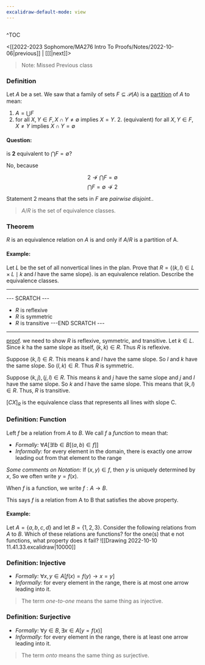 ```yaml
---
excalidraw-default-mode: view
---
```



```toc

```

^TOC

<[[2022-2023 Sophomore/MA276 Intro To Proofs/Notes/2022-10-06|previous]] | [[[|next]]>


>Note: Missed Previous class

### Definition
Let $A$ be a set. We saw that a family of sets $F\subseteq\mathcal{P}(A)$ is a <u>partition</u> of $A$ to mean:
1. $A = \bigcup F$
2. for all $X,Y \in F, X\cap Y \neq\emptyset$ implies $X=Y$.
	2. (equivalent) for all $X,Y \in F, X\neq Y$ implies $X\cap Y = \emptyset$ 


#### Question: 

is **2** equivalent to $\bigcap F = \emptyset$?

No, because 

$$2\not\to \bigcap F = \emptyset$$
$$\bigcap F = \emptyset \not\to 2$$

Statement 2 means that the sets in $F$ are *pairwise disjoint.*.

> $A/R$ is the set of equivalence classes.


### Theorem
$R$ is an equivalence relation on $A$ is and only if $A/R$ is a partition of A.


#### Example:
Let $L$ be the set of all nonvertical lines in the plan. Prove that $R = \{(k,l)\in L\times L \mid k \;\text{and}\; l\; \text{have the same slope}\}$. is an equivalence relation. Describe the equivalence classes.

---
--- SCRATCH ---
- $R$ is reflexive
- $R$ is symmetric
- $R$ is transitive
---END SCRATCH ---
---

<u>proof</u>. we need to show $R$ is reflexive, symmetric, and transitive. Let $k \in L.$ Since $k$ ha the same slope as itself, $(k,k) \in R$. Thus $R$ is reflexive. 

Suppose $(k,l) \in R$. This means $k$ and $l$ have the same slope. So $l$ and $k$ have the same slope. So $(l,k) \in R$. Thus $R$ is symmetric.

Suppose $(k,j),(j,l)\in R$. This means $k$ and $j$ have the same slope and $j$ and $l$ have the same slope. So $k$ and $l$ have the same slope. This means that $(k,l)\in R$. Thus, $R$ is transitive.

$[CX]_R$ is the equivalence class that represents all lines with slope C.

### Definition: Function
Left $f$ be a relation from $A$ to $B$. We call $f$ a *function* to mean that:
- *Formally:* $\forall A[\exists! b \in B[(a,b)\in f]]$
- *Informally:* for every element in the domain, there is exactly one arrow leading out from that element to the range

*Some comments on Notation:* If $(x,y)\in f$, then $y$ is uniquely determined by $x$, So we often write $y=f(x)$.

When $f$ is a function, we write $f:A\to B$.

This says $f$ is a relation from A to B that satisfies the above property.

#### Example:

Let $A = \{a,b,c,d\}$ and let $B = \{1,2,3\}$. Consider the following relations from $A$ to $B$. Which of these relations are functions? for the one(s) that e not functions, what property does it fail?
![[Drawing 2022-10-10 11.41.33.excalidraw|10000]]


### Definition: Injective

- *Formally:* $\forall x,y \in A[f(x) = f(y) \to x=y]$
- *Informally:* for every element in the range, there is at most one arrow leading into it.

> The term *one-to-one* means the same thing as injective.


### Definition: Surjective
- *Formally:* $\forall y \in B, \exists x \in A[y = f(x)]$
- *Informally:* for every element in the range, there is at least one arrow leading into it.

> The term *onto* means the same thing as surjective.



